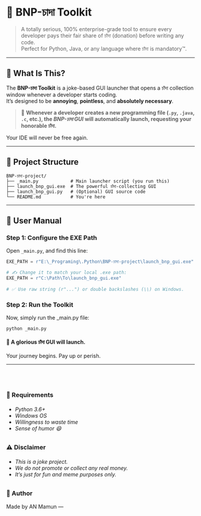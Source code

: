 # 🧰 BNP-চাদা Toolkit

> A totally serious, 100% enterprise-grade tool to ensure every developer pays their fair share of চাঁদা (donation) before writing any code.  
> Perfect for Python, Java, or any language where চাঁদা is mandatory™.

---

## 🤖 What Is This?

The **BNP-চাদা Toolkit** is a joke-based GUI launcher that opens a চাঁদা collection window whenever a developer starts coding.  
It’s designed to be **annoying**, **pointless**, and **absolutely necessary**.

> 🚨 **Whenever a developer creates a new programming file (`.py`, `.java`, `.c`, etc.), the _BNP-চাদা GUI_ will automatically launch, requesting your honorable চাঁদা.**

Your IDE will never be free again.

---

## 📁 Project Structure
```
BNP-চাদা-project/
├── _main.py            # Main launcher script (you run this)
├── launch_bnp_gui.exe  # The powerful চাঁদা-collecting GUI
├── launch_bnp_gui.py   # (Optional) GUI source code
└── README.md           # You're here

```


---

## 📖 User Manual

### Step 1: Configure the EXE Path

Open `_main.py`, and find this line:

```python
EXE_PATH = r"E:\_Programing\.Python\BNP-চাদা-project\launch_bnp_gui.exe"

# ✍️ Change it to match your local .exe path:
EXE_PATH = r"C:\Path\To\launch_bnp_gui.exe"
 
# ✅ Use raw string (r"...") or double backslashes (\\) on Windows.
```

### Step 2: Run the Toolkit
Now, simply run the _main.py file:

```bash
python _main.py
```

#### 🎉 A glorious চাঁদা GUI will launch.
Your journey begins. Pay up or perish.

---
<br>
<br>

### 🐍 Requirements
<h6> 
  
- Python 3.6+
- Windows OS
- Willingness to waste time
- Sense of humor 😄

</h6>

### ⚠️ Disclaimer
<h6> 
  
- This is a joke project.
- We do not promote or collect any real money.
- It’s just for fun and meme purposes only.
</h6>

### 👤 Author
Made by AN Mamun — 
